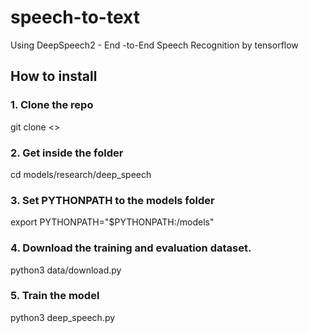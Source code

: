 # speech-to-text
Using DeepSpeech2 - End -to-End Speech Recognition by tensorflow

## How to install

### 1. Clone the repo
git clone <>
### 2. Get inside the folder
cd models/research/deep_speech

### 3. Set PYTHONPATH to the models folder
export PYTHONPATH="$PYTHONPATH:<path to>/models"
  
### 4. Download the training and evaluation dataset.
python3 data/download.py

### 5. Train the model
python3 deep_speech.py
